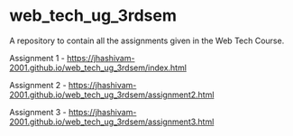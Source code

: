 # web_tech_ug_3rdsem
A repository to contain all the assignments given in the Web Tech Course.

Assignment 1 - https://jhashivam-2001.github.io/web_tech_ug_3rdsem/index.html<br>

Assignment 2 - https://jhashivam-2001.github.io/web_tech_ug_3rdsem/assignment2.html

Assignment 3 - https://jhashivam-2001.github.io/web_tech_ug_3rdsem/assignment3.html
